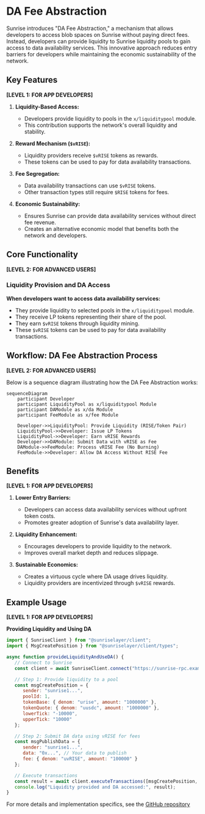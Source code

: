 # DA Fee Abstraction

Sunrise introduces "DA Fee Abstraction," a mechanism that allows developers to access blob spaces on Sunrise without paying direct fees. Instead, developers can provide liquidity to Sunrise liquidity pools to gain access to data availability services. This innovative approach reduces entry barriers for developers while maintaining the economic sustainability of the network.

## Key Features

**[LEVEL 1: FOR APP DEVELOPERS]**

1. **Liquidity-Based Access:**

   - Developers provide liquidity to pools in the `x/liquiditypool` module.
   - This contribution supports the network's overall liquidity and stability.


2. **Reward Mechanism (`$vRISE`):**

   - Liquidity providers receive `$vRISE` tokens as rewards.
   - These tokens can be used to pay for data availability transactions.


3. **Fee Segregation:**

   - Data availability transactions can use `$vRISE` tokens.
   - Other transaction types still require `$RISE` tokens for fees.


4. **Economic Sustainability:**

   - Ensures Sunrise can provide data availability services without direct fee revenue.
   - Creates an alternative economic model that benefits both the network and developers.

## Core Functionality

**[LEVEL 2: FOR ADVANCED USERS]**

### Liquidity Provision and DA Access

**When developers want to access data availability services:**

- They provide liquidity to selected pools in the `x/liquiditypool` module.
- They receive LP tokens representing their share of the pool.
- They earn `$vRISE` tokens through liquidity mining.
- These `$vRISE` tokens can be used to pay for data availability transactions.

## Workflow: DA Fee Abstraction Process

**[LEVEL 2: FOR ADVANCED USERS]**

Below is a sequence diagram illustrating how the DA Fee Abstraction works:

```mermaid
sequenceDiagram
    participant Developer
    participant LiquidityPool as x/liquiditypool Module
    participant DAModule as x/da Module
    participant FeeModule as x/fee Module

    Developer->>LiquidityPool: Provide Liquidity (RISE/Token Pair)
    LiquidityPool->>Developer: Issue LP Tokens
    LiquidityPool->>Developer: Earn vRISE Rewards
    Developer->>DAModule: Submit Data with vRISE as Fee
    DAModule->>FeeModule: Process vRISE Fee (No Burning)
    FeeModule->>Developer: Allow DA Access Without RISE Fee
```

## Benefits

**[LEVEL 1: FOR APP DEVELOPERS]**

1. **Lower Entry Barriers:**

   - Developers can access data availability services without upfront token costs.
   - Promotes greater adoption of Sunrise's data availability layer.


2. **Liquidity Enhancement:**

   - Encourages developers to provide liquidity to the network.
   - Improves overall market depth and reduces slippage.


3. **Sustainable Economics:**

   - Creates a virtuous cycle where DA usage drives liquidity.
   - Liquidity providers are incentivized through `$vRISE` rewards.

## Example Usage

**[LEVEL 1: FOR APP DEVELOPERS]**

**Providing Liquidity and Using DA**

```javascript
import { SunriseClient } from "@sunriselayer/client";
import { MsgCreatePosition } from "@sunriselayer/client/types";

async function provideLiquidityAndUseDA() {
   // Connect to Sunrise
   const client = await SunriseClient.connect("https://sunrise-rpc.example.com");

   // Step 1: Provide liquidity to a pool
   const msgCreatePosition = {
      sender: "sunrise1...",
      poolId: 1,
      tokenBase: { denom: "urise", amount: "1000000" },
      tokenQuote: { denom: "uusdc", amount: "1000000" },
      lowerTick: "-10000",
      upperTick: "10000"
   };

   // Step 2: Submit DA data using vRISE for fees
   const msgPublishData = {
      sender: "sunrise1...",
      data: "0x...", // Your data to publish
      fee: { denom: "uvRISE", amount: "100000" }
   };

   // Execute transactions
   const result = await client.executeTransactions([msgCreatePosition, msgPublishData]);
   console.log("Liquidity provided and DA accessed:", result);
}
```

For more details and implementation specifics, see the [GitHub repository](https://github.com/sunriselayer/sunrise/tree/liquidstaking/x/liquiditypool)